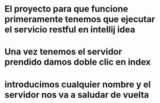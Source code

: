 # El proyecto para que funcione primeramente tenemos que ejecutar el servicio restful en intellij idea
# Una vez tenemos el servidor prendido damos doble clic en index
# introducimos cualquier nombre y el servidor nos va a saludar de vuelta
